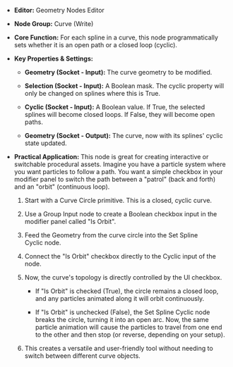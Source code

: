 - **Editor:** Geometry Nodes Editor
    
- **Node Group:** Curve (Write)
    
- **Core Function:** For each spline in a curve, this node programmatically sets whether it is an open path or a closed loop (cyclic).
    
- **Key Properties & Settings:**
    
    - **Geometry (Socket - Input):** The curve geometry to be modified.
        
    - **Selection (Socket - Input):** A Boolean mask. The cyclic property will only be changed on splines where this is True.
        
    - **Cyclic (Socket - Input):** A Boolean value. If True, the selected splines will become closed loops. If False, they will become open paths.
        
    - **Geometry (Socket - Output):** The curve, now with its splines' cyclic state updated.
        
- **Practical Application:** This node is great for creating interactive or switchable procedural assets. Imagine you have a particle system where you want particles to follow a path. You want a simple checkbox in your modifier panel to switch the path between a "patrol" (back and forth) and an "orbit" (continuous loop).
    
    1. Start with a Curve Circle primitive. This is a closed, cyclic curve.
        
    2. Use a Group Input node to create a Boolean checkbox input in the modifier panel called "Is Orbit".
        
    3. Feed the Geometry from the curve circle into the Set Spline Cyclic node.
        
    4. Connect the "Is Orbit" checkbox directly to the Cyclic input of the node.
        
    5. Now, the curve's topology is directly controlled by the UI checkbox.
        
        - If "Is Orbit" is checked (True), the circle remains a closed loop, and any particles animated along it will orbit continuously.
            
        - If "Is Orbit" is unchecked (False), the Set Spline Cyclic node breaks the circle, turning it into an open arc. Now, the same particle animation will cause the particles to travel from one end to the other and then stop (or reverse, depending on your setup).
            
    6. This creates a versatile and user-friendly tool without needing to switch between different curve objects.